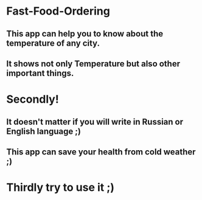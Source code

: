 # Fast-Food-Ordering


## This app can help you to know about the temperature of any city.


## It shows not only Temperature but also other important things.


# Secondly!


## It doesn't matter if you will write in Russian or English language ;)


## This app can save your health from cold weather ;)

# Thirdly try to use it ;) 
